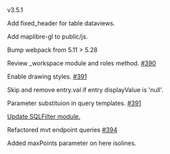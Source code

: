 v3.5.1

Add fixed_header for table dataviews.

Add maplibre-gl to public/js.

Bump webpack from 5.11 > 5.28

Review _workspace module and roles method. [#390](https://github.com/GEOLYTIX/xyz/issues/390)

Enable drawing styles. [#391](https://github.com/GEOLYTIX/xyz/issues/391)

Skip and remove entry.val if entry displayValue is 'null'.

Parameter substituion in query templates. [#391](https://github.com/GEOLYTIX/xyz/issues/393)

[Update SQLFilter module.](https://geolytix.github.io/xyz/docs/develop/filter/)

Refactored mvt endpoint queries [#394](https://github.com/GEOLYTIX/xyz/issues/394)

Added maxPoints parameter on here isolines.